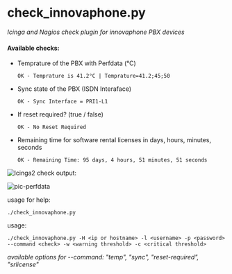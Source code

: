 # check_innovaphone.py
*Icinga and Nagios check plugin for innovaphone PBX devices*

#### Available checks:
- Temprature of the PBX with Perfdata (°C)

    `OK - Temprature is 41.2°C | Temprature=41.2;45;50`
- Sync state of the PBX (ISDN Interaface)

    `OK - Sync Interface = PRI1-L1`
- If reset required? (true / false)

    `OK - No Reset Required`
- Remaining time for software rental licenses in days, hours, minutes, seconds

    `OK - Remaining Time: 95 days, 4 hours, 51 minutes, 51 seconds`


![Icinga2 check output:][pic-output]

![pic-perfdata]


usage for help:

    ./check_innovaphone.py

usage: 

    ./check_innovaphone.py -H <ip or hostname> -l <username> -p <password> --command <check> -w <warning threshold> -c <critical threshold>

*available options for --command: "temp", "sync", "reset-required", "srlicense"*

[pic-output]: https://github.com/hashfunktion/check_innovaphone/output.png "Icinga2 check output"
[pic-perfdata]: https://github.com/hashfunktion/check_innovaphone/tempwithperfdata.png "Icinga2 check output with perfdata"